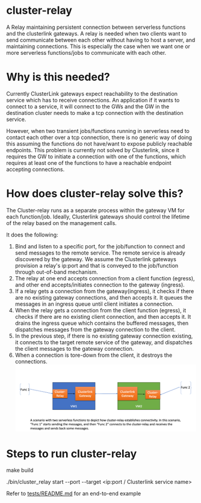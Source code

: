 # cluster-relay
A Relay maintaining persistent connection between serverless functions and the clusterlink gateways. 
A relay is needed when two clients want to send communicate between each other without having to host a server, and maintaining connections.
This is especially the case when we want one or more serverless functions/jobs to communicate with each other.

# Why is this needed?
Currently ClusterLink gateways expect reachability to the destination service which has to receive connections. An application if it wants to connect to a service, it will connect to the GWs and the GW in the destination cluster needs to make a tcp connection with the destination service.

However, when two transient jobs/functions running in serverless need to contact each other over a tcp connection, there is no generic way of doing this assuming the functions do not have/want to expose publicly reachable endpoints. This problem is currently not solved by Clusterlink, since it requires the GW to initiate a connection with one of the functions, which requires at least one of the functions to have a reachable endpoint accepting connections.

# How does cluster-relay solve this?

The Cluster-relay runs as a separate process within the gateway VM for each function/job. Ideally, Clusterlink gateways should control the lifetime of the relay based on the management calls. 

It does the following:
1) Bind and listen to a specific port, for the job/function to connect and send messages to the remote service. The remote service is already discovered by the gateway. We assume the Clusterlink gateways provision a relay's ip:port and that is conveyed to the job/function through out-of-band mechanism. 
2) The relay at one end accepts connection from a client function (egress), and other end accepts/initiates connection to the gateway (ingress).
3) If a relay gets a connection from the gateway(ingress), it checks if there are no existing gateway connections, and then accepts it. It queues the messages in an ingress queue until client initiates a connection.
4) When the relay gets a connection from the client function (egress), it checks if there are no existing client connection, and then accepts it. It drains the ingress queue which contains the buffered messages, then dispatches messages from the gateway connection to the client.
5) In the previous step, if there is no existing gateway connection existing, it connects to the target remote service of the gateway, and dispatches the client messages to the gateway connection.
6) When a connection is tore-down from the client, it destroys the connections.
![](cluster-relay.png)
# Steps to run cluster-relay

   make build

   ./bin/cluster_relay start --port <portnum> --target <ip:port / Clusterlink service name>

   Refer to [tests/README.md](tests/README.md) for an end-to-end example
